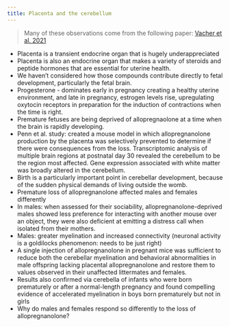 ```yaml
---
title: Placenta and the cerebellum
---
```


> Many of these observations come from the following paper: [Vacher et al. 2021](https://www.nature.com/articles/s41593-021-00896-4)

* Placenta is a transient endocrine organ that is hugely underappreciated
* Placenta is also an endocrine organ that makes a variety of steroids and peptide hormones that are essential for uterine health.
* We haven’t considered how those compounds contribute directly to fetal development, particularly the fetal brain. 
* Progesterone - dominates early in pregnancy creating a healthy uterine environment, and late in pregnancy, estrogen levels rise, upregulating oxytocin receptors in preparation for the induction of contractions when the time is right. 
* Premature fetuses are being deprived of allopregnaolone at a time when the brain is rapidly developing. 
* Penn et al. study: created a mouse model in which allopregnanolone production by the placenta was selectively prevented to determine if there were consequences from the loss. Transcriptomic analysis of multiple brain regions at postnatal day 30 revealed the cerebellum to be the region most affected. Gene expression associated with white matter was broadly altered in the cerebellum.
* Birth is a particularly important point in cerebellar development, because of the sudden physical demands of living outside the womb.
* Premature loss of allopregnanolone affected males and females differently
* In males: when assessed for their sociability, allopregnanolone-deprived males showed less preference for interacting with another mouse over an object, they were also deficient at emitting a distress call when isolated from their mothers. 
* Males: greater myelination and increased connectivity (neuronal activity is a goldilocks phenomenon: needs to be just right)
* A single injection of allopregnanolone in pregnant mice was sufficient to reduce both the cerebellar myelination and behavioral abnormalities in male offspring lacking placental allopregnanolone and restore them to values observed in their unaffected littermates and females. 
* Results also confirmed via cerebella of infants who were born prematurely or after a normal-length pregnancy and found compelling evidence of accelerated myelination in boys born prematurely but not in girls
* Why do males and females respond so differently to the loss of allopregnanolone?
